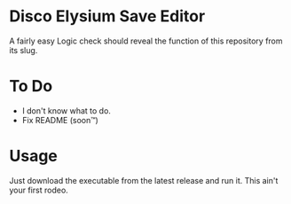 # Disco Elysium Save Editor
A fairly easy Logic check should reveal the function of this repository from its slug.

# To Do
- I don't know what to do.
- Fix README (soon™)

# Usage
Just download the executable from the latest release and run it. This ain't your first rodeo.